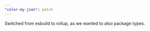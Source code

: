 ```yaml
---
"color-my-json": patch
---
```


Switched from esbuild to rollup, as we wanted to also package types.
